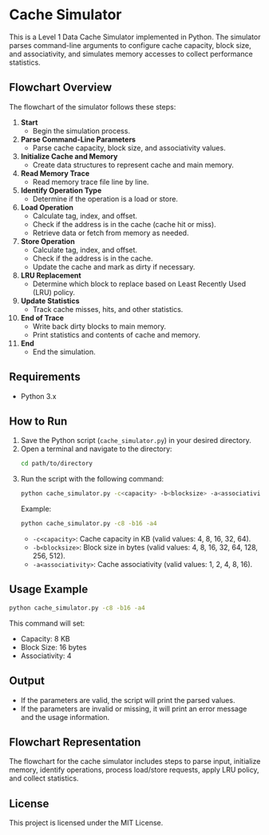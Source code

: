 # Cache Simulator

This is a Level 1 Data Cache Simulator implemented in Python. The simulator parses command-line arguments to configure cache capacity, block size, and associativity, and simulates memory accesses to collect performance statistics.

## Flowchart Overview
The flowchart of the simulator follows these steps:

1. **Start**
   - Begin the simulation process.
2. **Parse Command-Line Parameters**
   - Parse cache capacity, block size, and associativity values.
3. **Initialize Cache and Memory**
   - Create data structures to represent cache and main memory.
4. **Read Memory Trace**
   - Read memory trace file line by line.
5. **Identify Operation Type**
   - Determine if the operation is a load or store.
6. **Load Operation**
   - Calculate tag, index, and offset.
   - Check if the address is in the cache (cache hit or miss).
   - Retrieve data or fetch from memory as needed.
7. **Store Operation**
   - Calculate tag, index, and offset.
   - Check if the address is in the cache.
   - Update the cache and mark as dirty if necessary.
8. **LRU Replacement**
   - Determine which block to replace based on Least Recently Used (LRU) policy.
9. **Update Statistics**
   - Track cache misses, hits, and other statistics.
10. **End of Trace**
    - Write back dirty blocks to main memory.
    - Print statistics and contents of cache and memory.
11. **End**
    - End the simulation.

## Requirements
- Python 3.x

## How to Run

1. Save the Python script (`cache_simulator.py`) in your desired directory.
2. Open a terminal and navigate to the directory:
   ```bash
   cd path/to/directory
   ```
3. Run the script with the following command:
   ```bash
   python cache_simulator.py -c<capacity> -b<blocksize> -a<associativity>
   ```
   Example:
   ```bash
   python cache_simulator.py -c8 -b16 -a4
   ```
   - `-c<capacity>`: Cache capacity in KB (valid values: 4, 8, 16, 32, 64).
   - `-b<blocksize>`: Block size in bytes (valid values: 4, 8, 16, 32, 64, 128, 256, 512).
   - `-a<associativity>`: Cache associativity (valid values: 1, 2, 4, 8, 16).

## Usage Example

```bash
python cache_simulator.py -c8 -b16 -a4
```
This command will set:
- Capacity: 8 KB
- Block Size: 16 bytes
- Associativity: 4

## Output
- If the parameters are valid, the script will print the parsed values.
- If the parameters are invalid or missing, it will print an error message and the usage information.

## Flowchart Representation
The flowchart for the cache simulator includes steps to parse input, initialize memory, identify operations, process load/store requests, apply LRU policy, and collect statistics.

## License
This project is licensed under the MIT License.
